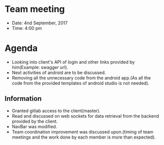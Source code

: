 # Team meeting
* Date: 4nd September, 2017
* Time: 4:00 pm

# Agenda
* Looking into client's API of login and other links provided by him(Example: swagger url).
* Next activities of android are to be discussed.
* Removing all the unnecessary code from the android app.(As all the code from the provided templates of android studio is not needed).

## Information
* Granted gitlab access to the client(master).
* Read and discussed on web sockets for data retrieval from the backend provided by the client.
* NavBar was modified.
* Team coordination improvement was discussed upon.(timing of team meetings and the work done by each member is more than expected).
